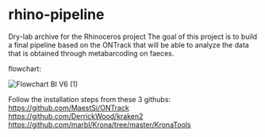 # rhino-pipeline
Dry-lab archive for the Rhinoceros project
The goal of this project is to build a final pipeline based on the ONTrack that will be able to analyze the data that is obtained through metabarcoding on faeces. 

flowchart:


![Flowchart BI V6 (1)](https://user-images.githubusercontent.com/80203184/122371937-8def1c80-cf60-11eb-8b15-9c78912c149a.png)


Follow the installation steps from these 3 githubs:
https://github.com/MaestSi/ONTrack
https://github.com/DerrickWood/kraken2
https://github.com/marbl/Krona/tree/master/KronaTools




